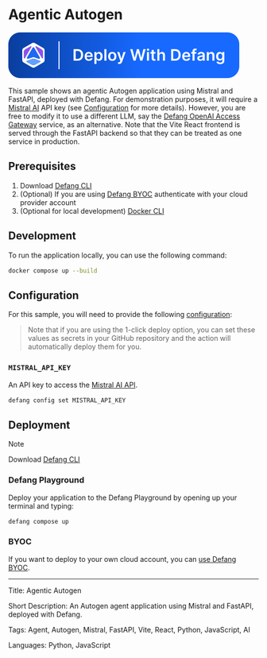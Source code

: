 # Agentic Autogen

[![1-click-deploy](https://raw.githubusercontent.com/DefangLabs/defang-assets/main/Logos/Buttons/SVG/deploy-with-defang.svg)](https://portal.defang.dev/redirect?url=https%3A%2F%2Fgithub.com%2Fnew%3Ftemplate_name%3Dsample-agentic-autogen-template%26template_owner%3DDefangSamples)

This sample shows an agentic Autogen application using Mistral and FastAPI, deployed with Defang. For demonstration purposes, it will require a [Mistral AI](https://mistral.ai/) API key (see [Configuration](#configuration) for more details). However, you are free to modify it to use a different LLM, say the [Defang OpenAI Access Gateway](https://github.com/DefangLabs/openai-access-gateway/) service, as an alternative. Note that the Vite React frontend is served through the FastAPI backend so that they can be treated as one service in production.
 
## Prerequisites

1. Download [Defang CLI](https://github.com/DefangLabs/defang)
2. (Optional) If you are using [Defang BYOC](https://docs.defang.io/docs/concepts/defang-byoc) authenticate with your cloud provider account
3. (Optional for local development) [Docker CLI](https://docs.docker.com/engine/install/)

## Development

To run the application locally, you can use the following command:

```bash
docker compose up --build
```

## Configuration

For this sample, you will need to provide the following [configuration](https://docs.defang.io/docs/concepts/configuration): 

> Note that if you are using the 1-click deploy option, you can set these values as secrets in your GitHub repository and the action will automatically deploy them for you.

### `MISTRAL_API_KEY`
An API key to access the [Mistral AI API](https://mistral.ai/).
```bash
defang config set MISTRAL_API_KEY
```

## Deployment

> [!NOTE]
> Download [Defang CLI](https://github.com/DefangLabs/defang)

### Defang Playground

Deploy your application to the Defang Playground by opening up your terminal and typing:
```bash
defang compose up
```

### BYOC

If you want to deploy to your own cloud account, you can [use Defang BYOC](https://docs.defang.io/docs/tutorials/deploy-to-your-cloud).

---

Title: Agentic Autogen

Short Description: An Autogen agent application using Mistral and FastAPI, deployed with Defang.

Tags: Agent, Autogen, Mistral, FastAPI, Vite, React, Python, JavaScript, AI

Languages: Python, JavaScript
